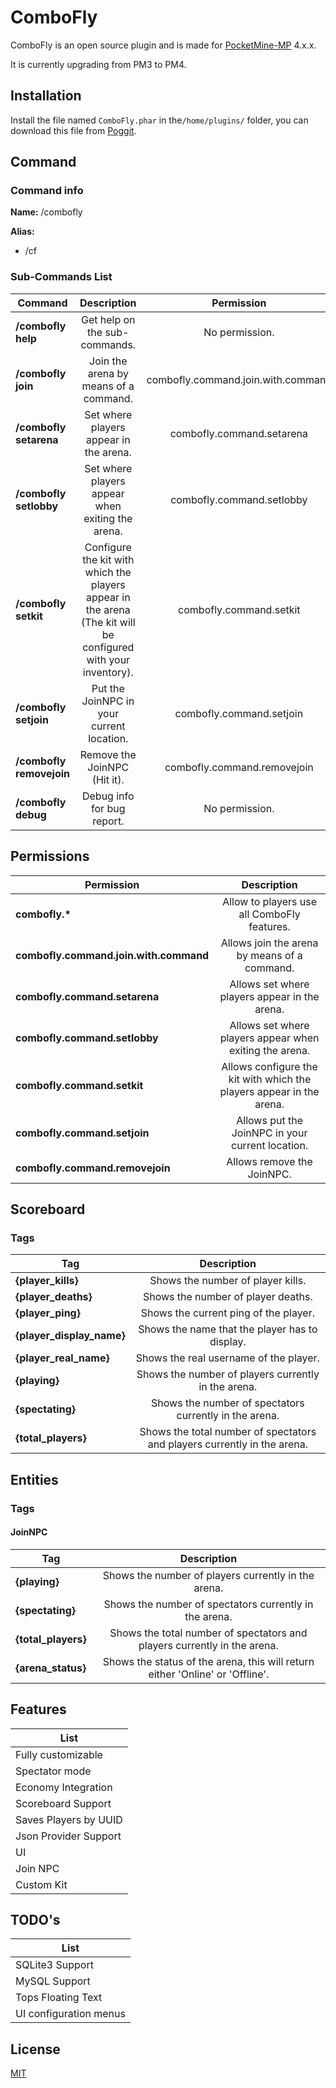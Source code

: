 # ComboFly

ComboFly is an open source plugin and is made for [PocketMine-MP](https://github.com/pmmp/PocketMine-MP) 4.x.x.

It is currently upgrading from PM3 to PM4.

## Installation

Install the file named `ComboFly.phar` in the`/home/plugins/` folder, you can download this file from [Poggit](https://poggit.pmmp.io/plugins).

## Command

### Command info

**Name:** /combofly

**Alias:**

- /cf

### Sub-Commands List

| Command | Description | Permission |
|-|:-:|:-:|
| **/combofly help** | Get help on the sub-commands. | No permission. |
| **/combofly join** | Join the arena by means of a command. | combofly.command.join.with.command |
| **/combofly setarena** | Set where players appear in the arena. | combofly.command.setarena |
| **/combofly setlobby** | Set where players appear when exiting the arena. | combofly.command.setlobby |
| **/combofly setkit** | Configure the kit with which the players appear in the arena (The kit will be configured with your inventory). | combofly.command.setkit |
| **/combofly setjoin** | Put the JoinNPC in your current location. | combofly.command.setjoin |
| **/combofly removejoin** | Remove the JoinNPC (Hit it). | combofly.command.removejoin |
| **/combofly debug** | Debug info for bug report. | No permission. |

## Permissions

| Permission | Description |
|-|:-:|
| **combofly.\*** | Allow to players use all ComboFly features. |
| **combofly.command.join.with.command** | Allows join the arena by means of a command. |
| **combofly.command.setarena** | Allows set where players appear in the arena. |
| **combofly.command.setlobby** | Allows set where players appear when exiting the arena. |
| **combofly.command.setkit** | Allows configure the kit with which the players appear in the arena. |
| **combofly.command.setjoin** | Allows put the JoinNPC in your current location. |
| **combofly.command.removejoin** | Allows remove the JoinNPC. |

## Scoreboard

### Tags

| Tag | Description |
|-|:-:|
| **{player_kills}** | Shows the number of player kills. |
| **{player_deaths}** | Shows the number of player deaths. |
| **{player_ping}** | Shows the current ping of the player. |
| **{player_display_name}** | Shows the name that the player has to display. |
| **{player_real_name}** | Shows the real username of the player. |
| **{playing}** | Shows the number of players currently in the arena. |
| **{spectating}** | Shows the number of spectators currently in the arena. |
| **{total_players}** | Shows the total number of spectators and players currently in the arena. |

## Entities

### Tags

#### JoinNPC

| Tag | Description |
|-|:-:|
| **{playing}** | Shows the number of players currently in the arena. |
| **{spectating}** | Shows the number of spectators currently in the arena. |
| **{total_players}** | Shows the total number of spectators and players currently in the arena. |
| **{arena_status}** | Shows the status of the arena, this will return either 'Online' or 'Offline'. |

## Features

| List |
|-|
| Fully customizable |
| Spectator mode |
| Economy Integration |
| Scoreboard Support |
| Saves Players by UUID |
| Json Provider Support |
| UI |
| Join NPC |
| Custom Kit |

## TODO's

| List |
|-|
| SQLite3 Support |
| MySQL Support |
| Tops Floating Text |
| UI configuration menus |

## License

[MIT](https://choosealicense.com/licenses/mit/)
